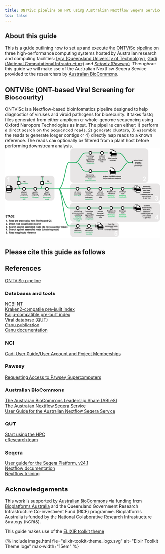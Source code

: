 ```yaml
---
title: ONTViSc pipeline on HPC using Australian Nextflow Seqera Service
toc: false
---
```



## About this guide
This is a guide outlining how to set up and execute [the ONTViSc pipeline](https://github.com/eresearchqut/ONTViSc) on three high-performance computing systems hosted by Australian research and computing facilities: [Lyra (Queensland University of Technology)](https://eresearchqut.atlassian.net/wiki/spaces/EG/pages/1545143157/Start+using+the+HPC), [Gadi (National Computational Infrastructure)](https://opus.nci.org.au/display/Help/Gadi+User+Guide) and [Setonix (Pawsey)](https://support.pawsey.org.au/documentation/display/US/Setonix+User+Guide). Throughout this guide we will make use of the Australian Nextflow Seqera Service provided to the researchers by [Australian BioCommons](https://www.biocommons.org.au/). 

## ONTViSc (ONT-based Viral Screening for Biosecurity)
ONTViSc is a Nextflow-based bioinformatics pipeline designed to help diagnostics of viruses and viroid pathogens for biosecurity. It takes fastq files generated from either amplicon or whole-genome sequencing using Oxford Nanopore Technologies as input. The pipeline can either: 1) perform a direct search on the sequenced reads, 2) generate clusters, 3) assemble the reads to generate longer contigs or 4) directly map reads to a known reference. The reads can optionally be filtered from a plant host before performing downstream analysis.
![Pipeline](./images/ONTViSc_pipeline.png)

## Please cite this guide as follows

## References
[ONTViSc pipeline](https://github.com/eresearchqut/ONTViSc)
### Databases and tools
[NCBI NT](https://www.ncbi.nlm.nih.gov/nucleotide/)<br>
[Kraken2-compatile pre-built index](https://benlangmead.github.io/aws-indexes/k2)<br>
[Kaiju-compatible pre-built index](https://bioinformatics-centre.github.io/kaiju/downloads.html)<br>
[Viral database (QUT)](https://zenodo.org/records/10183620)<br>
[Canu publication](https://genome.cshlp.org/content/27/5/722)<br>
[Canu documentation](https://canu.readthedocs.io/en/latest/index.html)
### NCI
[Gadi User Guide/User Account and Project Memberships](https://opus.nci.org.au/display/Help/1.0+User+Account+and+Project+Memberships)
### Pawsey
[Requesting Access to Pawsey Supercomputers](https://support.pawsey.org.au/documentation/display/US/Requesting+Access+to+Pawsey+Supercomputers)
### Australian BioCommons
[The Australian BioCommons Leadership Share (ABLeS)](https://australianbiocommons.github.io/ables/index)<br>
[The Australian Nextflow Seqera Service](https://www.biocommons.org.au/seqera-service)<br>
[User Guide for the Australian Nextflow Seqera Service](https://australianbiocommons.github.io/nextflow-seqera/user-guide/)
### QUT
[Start using the HPC](https://eresearchqut.atlassian.net/wiki/spaces/EG/pages/1545143157/Start+using+the+HPC)<br>
[eResearch team](https://www.qut.edu.au/research/eresearch)
### Seqera
[User guide for the Seqera Platform, v24.1](https://docs.seqera.io/platform/24.1)<br>
[Nextflow documentation](https://www.nextflow.io/docs/latest/index.html)<br>
[Nextflow training](https://training.nextflow.io/)

## Acknowledgements
This work is supported by [Australian BioCommons](https://www.biocommons.org.au/) via funding from [Bioplatforms Australia](https://bioplatforms.com/) and the Queensland Government Research Infrastructure Co-investment Fund (RICF) programme. Bioplatforms Australia is funded by the National Collaborative Research Infrastructure Strategy (NCRIS).

This guide makes use of the [ELIXIR toolkit theme](https://github.com/ELIXIR-Belgium/elixir-toolkit-theme)

{% include image.html file="elixir-toolkit-theme_logo.svg" alt="Elixir Toolkit Theme logo" max-width="15em" %}
